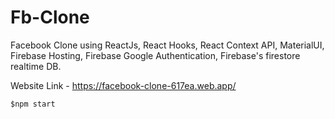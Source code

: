 # Fb-Clone
Facebook Clone using  ReactJs, React Hooks, React Context API, MaterialUI, Firebase Hosting, Firebase Google Authentication, Firebase's firestore realtime DB.


Website Link - https://facebook-clone-617ea.web.app/


`$npm start`

